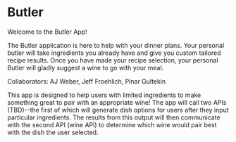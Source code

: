 # Butler

Welcome to the Butler App!

The Butler application is here to help with your dinner plans. Your personal butler will take ingredients you already have and give you custom tailored recipe results. Once you have made your recipe selection, your personal Butler will gladly suggest a wine to go with your meal. 

Collaborators: AJ Weber, Jeff Froehlich, Pinar Gultekin

This app is designed to help users with limited ingredients to make something great to pair with an appropriate wine! 
The app will call two APIs (TBD)--the first of which will generate dish options for users after they input particular ingredients. The results from this output will then communicate with the second API (wine API) to determine which wine would pair best with the dish the user selected.

